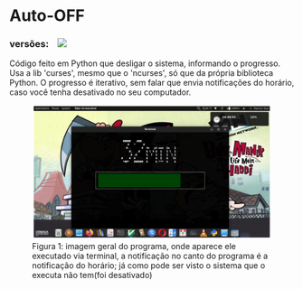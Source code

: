 # Auto-OFF

<!-- adicionando versões compátiveis. -->
<h3> versões:&nbsp &nbsp
<a href="https://github.com/TheAlgorithms/">
    <img src="https://img.shields.io/pypi/pyversions/tomlkit.svg?logo=python&logoColor=white" height="15">
</a>
</h3>

Código feito em Python que desligar o sistema, informando o progresso. Usa a lib 'curses', mesmo que o 'ncurses', só que da própria biblioteca Python. O progresso é iterativo, sem falar que envia notificações do horário, caso você tenha desativado no seu computador.

<!-- imagem geral do programa, com notificação no canto -->

<figure>
    <img src="imagens/notificação_do_horario_com_percentual_decorrido.png" />
    <figcaption> Figura 1: imagem geral do programa, onde aparece ele executado via terminal, a notificação no canto do programa é a notificação do horário; já como pode ser visto o sistema que o executa não tem(foi desativado)</figcaption>
</figure>
